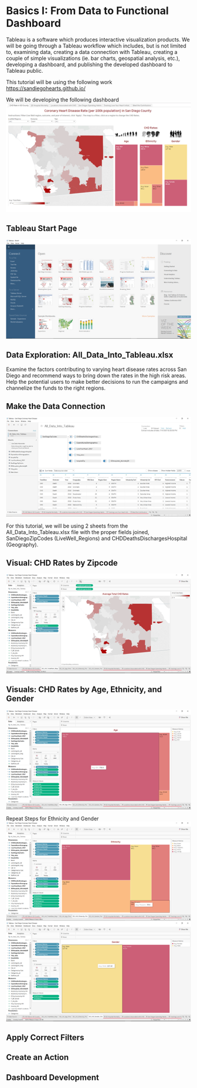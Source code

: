 # Basics I: From Data to Functional Dashboard
Tableau is a software which produces interactive visualization products. We will be going through a Tableau workflow which includes, but is not limited to, examining data, creating a data connection with Tableau, creating a couple of simple visualizations (ie. bar charts, geospatial analysis, etc.), developing a dashboard, and publishing the developed dashboard to Tableau public. 

This tutorial will be using the following work https://sandiegohearts.github.io/

We will be developing the following dashboard
<img src="https://github.com/OrysyaStus/TableauTutorials/blob/master/Tableau_Basics/Basics_I/Images/sampledashboard.PNG">

## Tableau Start Page
<img src="https://github.com/OrysyaStus/TableauTutorials/blob/master/Tableau_Basics/Basics_I/Images/StartPage.PNG">

## Data Exploration: All_Data_Into_Tableau.xlsx
Examine the factors contributing to varying heart disease rates across San Diego and recommend ways to bring down the rates in the high risk areas. Help the potential users to make better decisions to run the campaigns and channelize the funds to the right regions.

## Make the Data Connection
<img src="https://github.com/OrysyaStus/TableauTutorials/blob/master/Tableau_Basics/Basics_I/Images/DataConnections.PNG">

For this tutorial, we will be using 2 sheets from the All_Data_Into_Tableau.xlsx file with the proper fields joined, SanDiegoZipCodes (LiveWell_Regions) and CHDDeathsDischargesHospital (Geography).

## Visual: CHD Rates by Zipcode
<img src="https://github.com/OrysyaStus/TableauTutorials/blob/master/Tableau_Basics/Basics_I/Images/outcomes_on_map.PNG">

## Visuals: CHD Rates by Age, Ethnicity, and Gender
<img src="https://github.com/OrysyaStus/TableauTutorials/blob/master/Tableau_Basics/Basics_I/Images/outcomes_by_age.PNG">

Repeat Steps for Ethnicity and Gender
<img src="https://github.com/OrysyaStus/TableauTutorials/blob/master/Tableau_Basics/Basics_I/Images/outcomes_by_ethnicity.PNG">
<img src="https://github.com/OrysyaStus/TableauTutorials/blob/master/Tableau_Basics/Basics_I/Images/outcomes_by_gender.PNG">

## Apply Correct Filters

## Create an Action

## Dashboard Development
